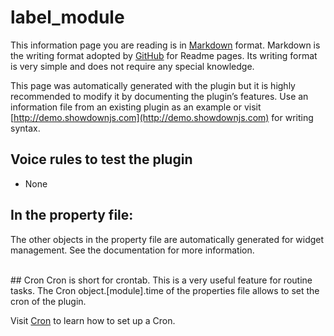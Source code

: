 # label_module

This information page you are reading is in [Markdown](https://en.wikipedia.org/wiki/Markdown) format.
Markdown is the writing format adopted by [GitHub](https://github.com/) for Readme pages. 
Its writing format is very simple and does not require any special knowledge.

This page was automatically generated with the plugin but it is highly recommended to modify it by documenting the plugin’s features.
Use an information file from an existing plugin as an example or visit [http://demo.showdownjs.com](http://demo.showdownjs.com) for writing syntax.

## Voice rules to test the plugin
- None

## In the property file:
The other objects in the property file are automatically generated for widget management.
See the documentation for more information.

<br>
## Cron
Cron is short for crontab.
This is a very useful feature for routine tasks.
The Cron object.[module].time of the properties file allows to set the cron of the plugin.

Visit [Cron](https://fr.wikipedia.org/wiki/Cron) to learn how to set up a Cron.

<br><br><br><br>